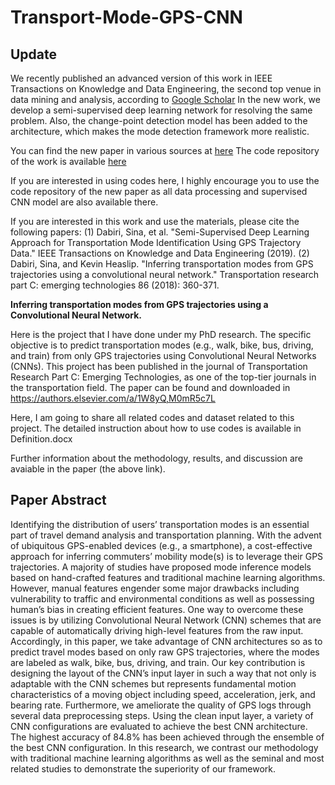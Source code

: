 # Transport-Mode-GPS-CNN

## Update
We recently published an advanced version of this work in IEEE Transactions on Knowledge and Data Engineering, the second top venue in data mining and analysis, according to [Google Scholar](https://scholar.google.com/citations?view_op=top_venues&hl=en&vq=eng_datamininganalysis)
In the new work, we develop a semi-supervised deep learning network for resolving the same problem. Also, the change-point detection model has been added to the architecture, which makes the mode detection framework more realistic. 

You can find the new paper in various sources at [here](https://scholar.google.com/scholar?cluster=14415315697967890786&hl=en&as_sdt=0,5)
The code repository of the work is available [here](https://github.com/sinadabiri/Deep-Semi-Supervised-GPS-Transport-Mode)

If you are interested in using codes here, I highly encourage you to use the code repository of the new paper as all data processing and supervised CNN model are also available there. 

If you are interested in this work and use the materials, please cite the following papers: 
(1) Dabiri, Sina, et al. "Semi-Supervised Deep Learning Approach for Transportation Mode Identification Using GPS Trajectory Data." IEEE Transactions on Knowledge and Data Engineering (2019).
(2) Dabiri, Sina, and Kevin Heaslip. "Inferring transportation modes from GPS trajectories using a convolutional neural network." Transportation research part C: emerging technologies 86 (2018): 360-371.

**Inferring transportation modes from GPS trajectories using a Convolutional Neural Network.**

Here is the project that I have done under my PhD research. The specific objective is to predict transportation modes (e.g., walk, bike, bus, driving, and train) from only GPS trajectories using Convolutional Neural Networks (CNNs). This project has been published in the journal of Transportation Research Part C: Emerging Technologies, as one of the top-tier journals in the transportation field. The paper can be found and downloaded in https://authors.elsevier.com/a/1W8yQ,M0mR5c7L

Here, I am going to share all related codes and dataset related to this project. The detailed instruction about how to use codes is available in Definition.docx 

Further information about the methodology, results, and discussion are avaiable in the paper (the above link). 

## Paper Abstract
Identifying the distribution of users’ transportation modes is an essential part of travel demand analysis and transportation planning. With the advent of ubiquitous GPS-enabled devices (e.g., a smartphone), a cost-effective approach for inferring commuters’ mobility mode(s) is to leverage their GPS trajectories. A majority of studies have proposed mode inference models based on hand-crafted features and traditional machine learning algorithms. However, manual features engender some major drawbacks including vulnerability to traffic and environmental conditions as well as possessing human’s bias in creating efficient features. One way to overcome these issues is by utilizing Convolutional Neural Network (CNN) schemes that are capable of automatically driving high-level features from the raw input. Accordingly, in this paper, we take advantage of CNN architectures so as to predict travel modes based on only raw GPS trajectories, where the modes are labeled as walk, bike, bus, driving, and train. Our key contribution is designing the layout of the CNN’s input layer in such a way that not only is adaptable with the CNN schemes but represents fundamental motion characteristics of a moving object including speed, acceleration, jerk, and bearing rate. Furthermore, we ameliorate the quality of GPS logs through several data preprocessing steps. Using the clean input layer, a variety of CNN configurations are evaluated to achieve the best CNN architecture. The highest accuracy of 84.8% has been achieved through the ensemble of the best CNN configuration. In this research, we contrast our methodology with traditional machine learning algorithms as well as the seminal and most related studies to demonstrate the superiority of our framework. 
